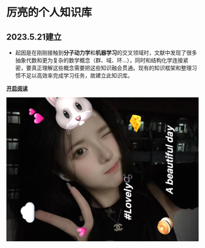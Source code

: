 


# 厉亮的个人知识库

## 2023.5.21建立 
- 起因是在刚刚接触到**分子动力学**和**机器学习**的交叉领域时，文献中发现了很多抽象代数和更为复杂的数学概念（群、域、环…），同时和结构化学连接紧密，要真正理解这些概念需要把这些知识融会贯通。现有的知识框架和整理习惯不足以高效率完成学习任务，故建立此知识库。


[**开启阅读**](/README.md)

![](images/background.jpg)
